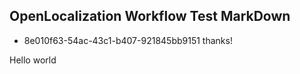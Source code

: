 ## OpenLocalization Workflow Test MarkDown
* 8e010f63-54ac-43c1-b407-921845bb9151 
thanks!

Hello world